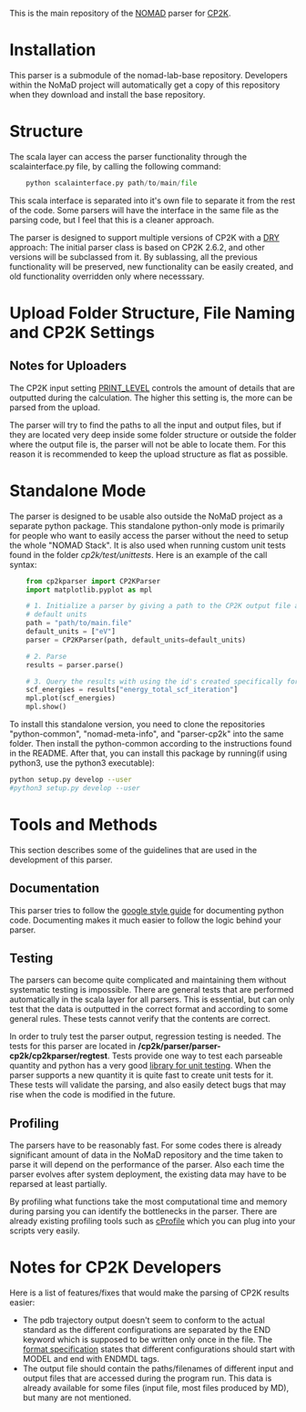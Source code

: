This is the main repository of the [NOMAD](http://nomad-lab.eu) parser for
[CP2K](https://www.cp2k.org/).

# Installation
This parser is a submodule of the nomad-lab-base repository. Developers within
the NoMaD project will automatically get a copy of this repository when they
download and install the base repository.

# Structure
The scala layer can access the parser functionality through the
scalainterface.py file, by calling the following command:

```python
    python scalainterface.py path/to/main/file
```

This scala interface is separated into it's own file to separate it from the
rest of the code. Some parsers will have the interface in the same file as the
parsing code, but I feel that this is a cleaner approach.

The parser is designed to support multiple versions of CP2K with a [DRY](https://en.wikipedia.org/wiki/Don%27t_repeat_yourself)
approach: The initial parser class is based on CP2K 2.6.2, and other versions
will be subclassed from it. By sublassing, all the previous functionality will
be preserved, new functionality can be easily created, and old functionality
overridden only where necesssary.

# Upload Folder Structure, File Naming and CP2K Settings

## Notes for Uploaders
The CP2K input setting
[PRINT_LEVEL](https://manual.cp2k.org/trunk/CP2K_INPUT/GLOBAL.html#PRINT_LEVEL)
controls the amount of details that are outputted during the calculation. The
higher this setting is, the more can be parsed from the upload.

The parser will try to find the paths to all the input and output files, but if
they are located very deep inside some folder structure or outside the folder
where the output file is, the parser will not be able to locate them. For this
reason it is recommended to keep the upload structure as flat as possible.

# Standalone Mode
The parser is designed to be usable also outside the NoMaD project as a
separate python package. This standalone python-only mode is primarily for
people who want to easily access the parser without the need to setup the whole
"NOMAD Stack". It is also used when running custom unit tests found in the
folder *cp2k/test/unittests*. Here is an example of the call syntax:

```python
    from cp2kparser import CP2KParser
    import matplotlib.pyplot as mpl

    # 1. Initialize a parser by giving a path to the CP2K output file and a list of
    # default units
    path = "path/to/main.file"
    default_units = ["eV"]
    parser = CP2KParser(path, default_units=default_units)

    # 2. Parse
    results = parser.parse()

    # 3. Query the results with using the id's created specifically for NOMAD.
    scf_energies = results["energy_total_scf_iteration"]
    mpl.plot(scf_energies)
    mpl.show()
```

To install this standalone version, you need to clone the repositories
"python-common", "nomad-meta-info", and "parser-cp2k" into the same folder.
Then install the python-common according to the instructions found in the
README. After that, you can install this package by running(if using python3,
use the python3 executable):

```sh
python setup.py develop --user
#python3 setup.py develop --user
```

# Tools and Methods
This section describes some of the guidelines that are used in the development
of this parser.

## Documentation
This parser tries to follow the [google style
guide](https://google.github.io/styleguide/pyguide.html?showone=Comments#Comments)
for documenting python code. Documenting makes it much easier to follow the
logic behind your parser.

## Testing
The parsers can become quite complicated and maintaining them without
systematic testing is impossible. There are general tests that are
performed automatically in the scala layer for all parsers. This is essential,
but can only test that the data is outputted in the correct format and
according to some general rules. These tests cannot verify that the contents
are correct.

In order to truly test the parser output, regression testing is needed. The
tests for this parser are located in
**/cp2k/parser/parser-cp2k/cp2kparser/regtest**. Tests provide one way to test
each parseable quantity and python has a very good [library for unit
testing](https://docs.python.org/2/library/unittest.html). When the parser
supports a new quantity it is quite fast to create unit tests for it. These
tests will validate the parsing, and also easily detect bugs that may rise when
the code is modified in the future.

## Profiling
The parsers have to be reasonably fast. For some codes there is already
significant amount of data in the NoMaD repository and the time taken to parse
it will depend on the performance of the parser. Also each time the parser
evolves after system deployment, the existing data may have to be reparsed at
least partially.

By profiling what functions take the most computational time and memory during
parsing you can identify the bottlenecks in the parser. There are already
existing profiling tools such as
[cProfile](https://docs.python.org/2/library/profile.html#module-cProfile)
which you can plug into your scripts very easily.

# Notes for CP2K Developers
Here is a list of features/fixes that would make the parsing of CP2K results
easier:
 - The pdb trajectory output doesn't seem to conform to the actual standard as
   the different configurations are separated by the END keyword which is
   supposed to be written only once in the file. The [format
   specification](http://www.wwpdb.org/documentation/file-format) states that
   different configurations should start with MODEL and end with ENDMDL tags.
 - The output file should contain the paths/filenames of different input and
   output files that are accessed during the program run. This data is already
   available for some files (input file, most files produced by MD), but many
   are not mentioned.
